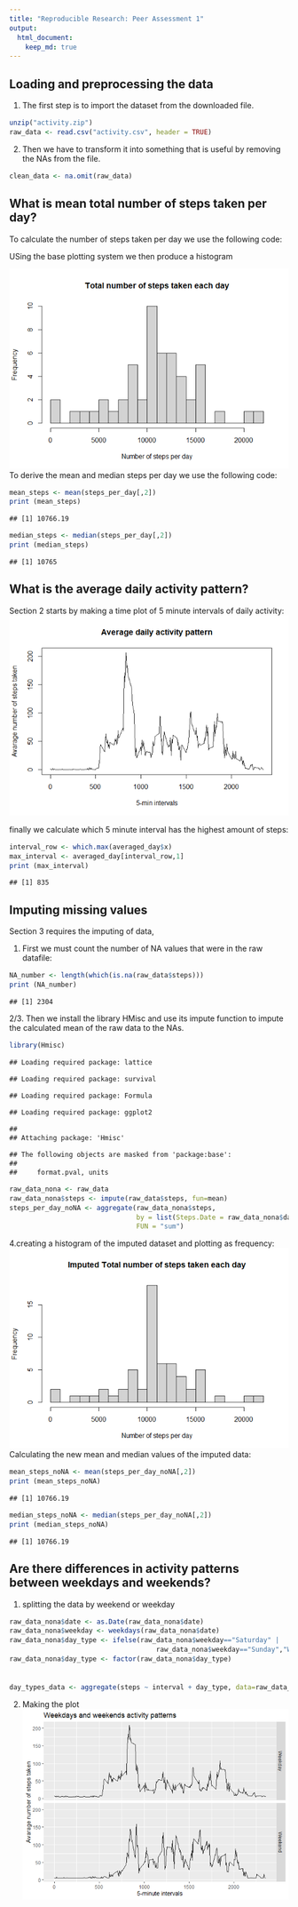 ```yaml
---
title: "Reproducible Research: Peer Assessment 1"
output: 
  html_document:
    keep_md: true
---
```



## Loading and preprocessing the data
1. The first step is to import the dataset from the downloaded file. 

```r
unzip("activity.zip")
raw_data <- read.csv("activity.csv", header = TRUE)
```

2. Then we have to transform it into something that is useful by removing the NAs from the file.

```r
clean_data <- na.omit(raw_data)
```

## What is mean total number of steps taken per day?
To calculate the number of steps taken per day we use the following code: 

USing the base plotting system we then produce a histogram 

![](PA1_template_files/figure-html/unnamed-chunk-4-1.png)<!-- -->
To derive the mean and median steps per day we use the following code:

```r
mean_steps <- mean(steps_per_day[,2])
print (mean_steps)
```

```
## [1] 10766.19
```

```r
median_steps <- median(steps_per_day[,2])
print (median_steps)
```

```
## [1] 10765
```

## What is the average daily activity pattern?

Section 2 starts by making a time plot of 5 minute intervals of daily activity: 
![](PA1_template_files/figure-html/unnamed-chunk-6-1.png)<!-- -->

finally we calculate which 5 minute interval has the highest amount of steps:

```r
interval_row <- which.max(averaged_day$x)
max_interval <- averaged_day[interval_row,1]
print (max_interval)
```

```
## [1] 835
```


## Imputing missing values
Section 3 requires the imputing of data,
1. First we must count the number of NA values that were in the raw datafile:

```r
NA_number <- length(which(is.na(raw_data$steps)))
print (NA_number)
```

```
## [1] 2304
```

2/3. Then we install the library HMisc and use its impute function to impute the calculated mean of the raw data to the NAs.

```r
library(Hmisc)
```

```
## Loading required package: lattice
```

```
## Loading required package: survival
```

```
## Loading required package: Formula
```

```
## Loading required package: ggplot2
```

```
## 
## Attaching package: 'Hmisc'
```

```
## The following objects are masked from 'package:base':
## 
##     format.pval, units
```

```r
raw_data_nona <- raw_data
raw_data_nona$steps <- impute(raw_data$steps, fun=mean)
steps_per_day_noNA <- aggregate(raw_data_nona$steps, 
                                by = list(Steps.Date = raw_data_nona$date), 
                                FUN = "sum")
```
4.creating a histogram of the imputed dataset and plotting as frequency:
![](PA1_template_files/figure-html/unnamed-chunk-10-1.png)<!-- -->
Calculating the new mean and median values  of the imputed data:

```r
mean_steps_noNA <- mean(steps_per_day_noNA[,2])
print (mean_steps_noNA)
```

```
## [1] 10766.19
```

```r
median_steps_noNA <- median(steps_per_day_noNA[,2])
print (median_steps_noNA)
```

```
## [1] 10766.19
```
## Are there differences in activity patterns between weekdays and weekends?
1. splitting the data by weekend or weekday


```r
raw_data_nona$date <- as.Date(raw_data_nona$date)
raw_data_nona$weekday <- weekdays(raw_data_nona$date)
raw_data_nona$day_type <- ifelse(raw_data_nona$weekday=="Saturday" |
                                     raw_data_nona$weekday=="Sunday","Weekend","Weekday")
raw_data_nona$day_type <- factor(raw_data_nona$day_type)


day_types_data <- aggregate(steps ~ interval + day_type, data=raw_data_nona, mean)
```

2. Making the plot
![](PA1_template_files/figure-html/unnamed-chunk-13-1.png)<!-- -->
